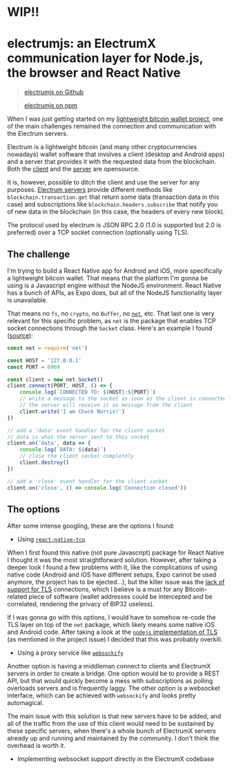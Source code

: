 <!--
key: electrumjs
name: electrumjs: an ElectrumX communication layer for Node.js, the browser and React Native
tags: js,typescript,crypto
-->

# WIP!!

# electrumjs: an ElectrumX communication layer for Node.js, the browser and React Native

> [electrumjs on Github](https://github.com/DaniGuardiola/electrumjs)

> [electrumjs on npm](https://www.npmjs.com/package/electrumjs)

When I was just getting started on my [lightweight bitcoin wallet project](/project/coinwallet), one of the main challenges remained the connection and communication with the Electrum servers.

Electrum is a lightweight bitcoin (and many other cryptocurrencies nowadays) wallet software that involves a client (desktop and Android apps) and a server that provides it with the requested data from the blockchain. Both the [client](https://github.com/spesmilo/electrum) and the [server](https://github.com/kyuupichan/electrumx) are opensource.

It is, however, possible to ditch the client and use the server for any purposes. [Electrum servers](https://electrumx.readthedocs.io/en/latest/protocol-methods.html) provide different methods like `blockchain.transaction.get` that return some data (transaction data in this case) and subscriptions like `blockchain.headers.subscribe` that notify you of new data in the blockchain (in this case, the headers of every new block).

The protocol used by electrum is JSON RPC 2.0 (1.0 is supported but 2.0 is preferred) over a TCP socket connection (optionally using TLS).

## The challenge

I'm trying to build a React Native app for Android and iOS, more specifically a lightweight bitcoin wallet. That means that the platform I'm gonna be using is a Javascript engine without the NodeJS environment. React Native has a bunch of APIs, as Expo does, but all of the NodeJS functionality layer is unavailable.

That means no `fs`, no `crypto`, no `Buffer`, no [`net`](https://nodejs.org/api/net.html), etc. That last one is very relevant for this specific problem, as `net` is the package that enables TCP socket connections through the `Socket` class. Here's an example I found ([source](https://www.hacksparrow.com/tcp-socket-programming-in-node-js.html)):

```javascript
const net = require('net')

const HOST = '127.0.0.1'
const PORT = 6969

const client = new net.Socket()
client.connect(PORT, HOST, () => {
    console.log(`CONNECTED TO: ${HOST}:${PORT}`)
    // write a message to the socket as soon as the client is connected
    // the server will receive it as message from the client 
    client.write('I am Chuck Norris!')
})

// add a 'data' event handler for the client socket
// data is what the server sent to this socket
client.on('data', data => {    
    console.log(`DATA: ${data}`)
    // close the client socket completely
    client.destroy()    
})

// add a 'close' event handler for the client socket
client.on('close', () => console.log('Connection closed'))
```

## The options

After some intense googling, these are the options I found:

- Using [`react-native-tcp`](https://github.com/PeelTechnologies/react-native-tcp)

When I first found this native (not pure Javascript) package for React Native I thought it was the most straightforward solution. However, after taking a deeper look I found a few problems with it, like the complications of using native code (Android and iOS have different setups, Expo cannot be used anymore, the project has to be ejected...), but the killer issue was the [lack of support for TLS](https://github.com/PeelTechnologies/react-native-tcp/issues/15) connections, which I believe is a must for any Bitcoin-related piece of software (wallet addresses could be intercepted and be correlated, rendering the privacy of BIP32 useless).

If I was gonna go with this options, I would have to somehow re-code the TLS layer on top of the `net` package, which likely means some native iOS and Android code. After taking a look at the [`nodejs` implementation of TLS](https://github.com/nodejs/node/blob/master/lib/tls.js) (as mentioned in the project issue) I decided that this was probably overkill.

- Using a proxy service like [`websockify`](https://github.com/novnc/websockify)

Another option is having a middleman connect to clients and ElectrumX servers in order to create a bridge. One option would be to provide a REST API, but that would quickly become a mess with subscriptions as polling overloads servers and is frequently laggy. The other option is a websocket interface, which can be achieved with `websockify` and looks pretty automagical.

The main issue with this solution is that new servers have to be added, and all of the traffic from the use of this client would need to be sustained by these specific servers, when there's a whole bunch of ElectrumX servers already up and running and maintained by the community. I don't think the overhead is worth it.

- Implementing websocket support directly in the ElectrumX codebase

